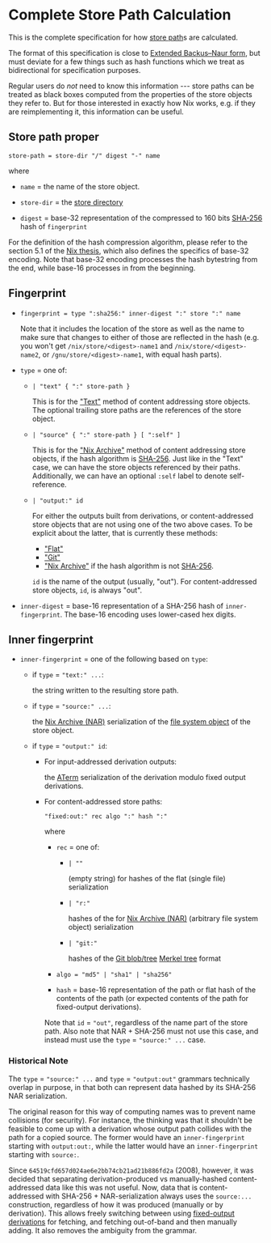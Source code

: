 # Complete Store Path Calculation

This is the complete specification for how [store path]s are calculated.

The format of this specification is close to [Extended Backus–Naur form](https://en.wikipedia.org/wiki/Extended_Backus%E2%80%93Naur_form), but must deviate for a few things such as hash functions which we treat as bidirectional for specification purposes.

Regular users do *not* need to know this information --- store paths can be treated as black boxes computed from the properties of the store objects they refer to.
But for those interested in exactly how Nix works, e.g. if they are reimplementing it, this information can be useful.

[store path]: @docroot@/store/store-path.md

## Store path proper

```ebnf
store-path = store-dir "/" digest "-" name
```
where

- `name` = the name of the store object.

- `store-dir` = the [store directory](@docroot@/store/store-path.md#store-directory)

- `digest` = base-32 representation of the compressed to 160 bits [SHA-256] hash of `fingerprint`

For the definition of the hash compression algorithm, please refer to the section 5.1 of
the [Nix thesis](https://edolstra.github.io/pubs/phd-thesis.pdf), which also defines the
specifics of base-32 encoding. Note that base-32 encoding processes the hash bytestring from
the end, while base-16 processes in from the beginning.

## Fingerprint

- ```ebnf
  fingerprint = type ":sha256:" inner-digest ":" store ":" name
  ```

  Note that it includes the location of the store as well as the name to make sure that changes to either of those are reflected in the hash
  (e.g. you won't get `/nix/store/<digest>-name1` and `/nix/store/<digest>-name2`, or `/gnu/store/<digest>-name1`, with equal hash parts).

- `type` = one of:

  - ```ebnf
    | "text" { ":" store-path }
    ```

    This is for the
    ["Text"](@docroot@/store/store-object/content-address.md#method-text)
    method of content addressing store objects.
    The optional trailing store paths are the references of the store object.

  - ```ebnf
    | "source" { ":" store-path } [ ":self" ]
    ```

    This is for the
    ["Nix Archive"](@docroot@/store/store-object/content-address.md#method-nix-archive)
    method of content addressing store objects,
    if the hash algorithm is [SHA-256].
    Just like in the "Text" case, we can have the store objects referenced by their paths.
    Additionally, we can have an optional `:self` label to denote self-reference.

  - ```ebnf
    | "output:" id
    ```

    For either the outputs built from derivations,
    or content-addressed store objects that are not using one of the two above cases.
    To be explicit about the latter, that is currently these methods:

    - ["Flat"](@docroot@/store/store-object/content-address.md#method-flat)
    - ["Git"](@docroot@/store/store-object/content-address.md#method-git)
    - ["Nix Archive"](@docroot@/store/store-object/content-address.md#method-nix-archive) if the hash algorithm is not [SHA-256].

    `id` is the name of the output (usually, "out").
    For content-addressed store objects, `id`, is always "out".

- `inner-digest` = base-16 representation of a SHA-256 hash of `inner-fingerprint`.
  The base-16 encoding uses lower-cased hex digits.

## Inner fingerprint

- `inner-fingerprint` = one of the following based on `type`:

  - if `type` = `"text:" ...`:

    the string written to the resulting store path.

  - if `type` = `"source:" ...`:

    the [Nix Archive (NAR)] serialization of the [file system object](@docroot@/store/file-system-object.md) of the store object.

  - if `type` = `"output:" id`:

    - For input-addressed derivation outputs:

      the [ATerm](@docroot@/protocols/derivation-aterm.md) serialization of the derivation modulo fixed output derivations.

    - For content-addressed store paths:

      ```ebnf
      "fixed:out:" rec algo ":" hash ":"
      ```

      where

      - `rec` = one of:

        - ```ebnf
          | ""
          ```
          (empty string) for hashes of the flat (single file) serialization

        - ```ebnf
          | "r:"
          ```
          hashes of the for [Nix Archive (NAR)] (arbitrary file system object) serialization

        - ```ebnf
          | "git:"
          ```
          hashes of the [Git blob/tree](https://git-scm.com/book/en/v2/Git-Internals-Git-Objects) [Merkel tree](https://en.wikipedia.org/wiki/Merkle_tree) format

      - ```ebnf
        algo = "md5" | "sha1" | "sha256"
        ```

      - `hash` = base-16 representation of the path or flat hash of the contents of the path (or expected contents of the path for fixed-output derivations).

      Note that `id` = `"out"`, regardless of the name part of the store path.
      Also note that NAR + SHA-256 must not use this case, and instead must use the `type` = `"source:" ...` case.

[Nix Archive (NAR)]: @docroot@/store/file-system-object/content-address.md#serial-nix-archive
[SHA-256]: https://en.m.wikipedia.org/wiki/SHA-256

### Historical Note

The `type` = `"source:" ...` and `type` = `"output:out"` grammars technically overlap in purpose,
in that both can represent data hashed by its SHA-256 NAR serialization.

The original reason for this way of computing names was to prevent name collisions (for security).
For instance, the thinking was that it shouldn't be feasible to come up with a derivation whose output path collides with the path for a copied source.
The former would have an `inner-fingerprint` starting with `output:out:`, while the latter would have an `inner-fingerprint` starting with `source:`.

Since `64519cfd657d024ae6e2bb74cb21ad21b886fd2a` (2008), however, it was decided that separating derivation-produced vs manually-hashed content-addressed data like this was not useful.
Now, data that is content-addressed with SHA-256 + NAR-serialization always uses the `source:...` construction, regardless of how it was produced (manually or by derivation).
This allows freely switching between using [fixed-output derivations](@docroot@/glossary.md#gloss-fixed-output-derivation) for fetching, and fetching out-of-band and then manually adding.
It also removes the ambiguity from the grammar.
